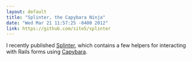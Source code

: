 ```yaml
---
layout: default
title: "Splinter, the Capybara Ninja"
date: "Wed Mar 21 11:57:25 -0400 2012"
link: https://github.com/site5/splinter
---
```


I recently published [Splinter](https://github.com/site5/splinter), which
contains a few helpers for interacting with Rails forms using
[Capybara](github.com/jnicklas/capybara).
